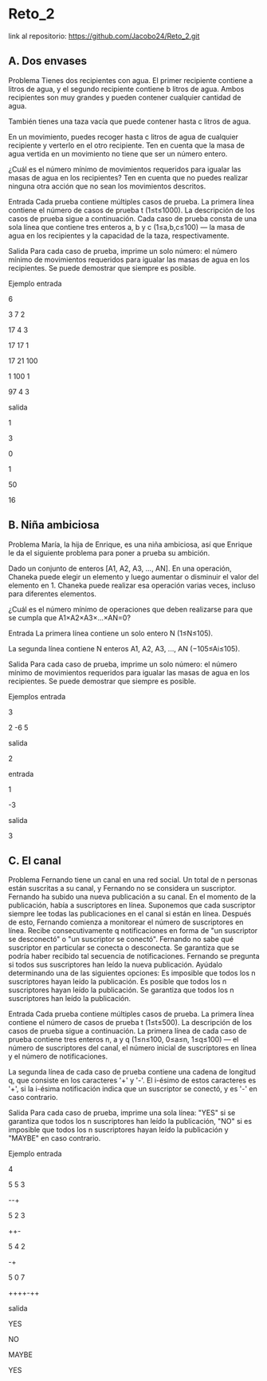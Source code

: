 # Reto_2

link al repositorio: https://github.com/Jacobo24/Reto_2.git

## A. Dos envases
Problema
Tienes dos recipientes con agua. El primer recipiente contiene a litros de agua, y el segundo recipiente contiene b litros de agua. Ambos recipientes son muy grandes y pueden contener cualquier cantidad de agua.

También tienes una taza vacía que puede contener hasta c litros de agua.

En un movimiento, puedes recoger hasta c litros de agua de cualquier recipiente y verterlo en el otro recipiente. Ten en cuenta que la masa de agua vertida en un movimiento no tiene que ser un número entero.

¿Cuál es el número mínimo de movimientos requeridos para igualar las masas de agua en los recipientes? Ten en cuenta que no puedes realizar ninguna otra acción que no sean los movimientos descritos.

Entrada
Cada prueba contiene múltiples casos de prueba. La primera línea contiene el número de casos de prueba t (1≤t≤1000). La descripción de los casos de prueba sigue a continuación. Cada caso de prueba consta de una sola línea que contiene tres enteros a, b y c (1≤a,b,c≤100) — la masa de agua en los recipientes y la capacidad de la taza, respectivamente.

Salida
Para cada caso de prueba, imprime un solo número: el número mínimo de movimientos requeridos para igualar las masas de agua en los recipientes. Se puede demostrar que siempre es posible.

Ejemplo
entrada

6

3 7 2

17 4 3

17 17 1

17 21 100

1 100 1

97 4 3

salida

1

3

0

1

50

16

## B. Niña ambiciosa
Problema
María, la hija de Enrique, es una niña ambiciosa, así que Enrique le da el siguiente problema para poner a prueba su ambición.

Dado un conjunto de enteros [A1, A2, A3, ..., AN]. En una operación, Chaneka puede elegir un elemento y luego aumentar o disminuir el valor del elemento en 1. Chaneka puede realizar esa operación varias veces, incluso para diferentes elementos.

¿Cuál es el número mínimo de operaciones que deben realizarse para que se cumpla que A1×A2×A3×...×AN=0?

Entrada
La primera línea contiene un solo entero N (1≤N≤105).

La segunda línea contiene N enteros A1, A2, A3, ..., AN (−105≤Ai≤105).

Salida
Para cada caso de prueba, imprime un solo número: el número mínimo de movimientos requeridos para igualar las masas de agua en los recipientes. Se puede demostrar que siempre es posible.

Ejemplos
entrada

3

2 -6 5

salida

2

entrada

1

-3

salida

3

## C. El canal
Problema
Fernando tiene un canal en una red social. Un total de n personas están suscritas a su canal, y Fernando no se considera un suscriptor. Fernando ha subido una nueva publicación a su canal. En el momento de la publicación, había a suscriptores en línea. Suponemos que cada suscriptor siempre lee todas las publicaciones en el canal si están en línea. Después de esto, Fernando comienza a monitorear el número de suscriptores en línea. Recibe consecutivamente q notificaciones en forma de "un suscriptor se desconectó" o "un suscriptor se conectó". Fernando no sabe qué suscriptor en particular se conecta o desconecta. Se garantiza que se podría haber recibido tal secuencia de notificaciones. Fernando se pregunta si todos sus suscriptores han leído la nueva publicación. Ayúdalo determinando una de las siguientes opciones: Es imposible que todos los n suscriptores hayan leído la publicación. Es posible que todos los n suscriptores hayan leído la publicación. Se garantiza que todos los n suscriptores han leído la publicación.

Entrada
Cada prueba contiene múltiples casos de prueba. La primera línea contiene el número de casos de prueba t (1≤t≤500). La descripción de los casos de prueba sigue a continuación. La primera línea de cada caso de prueba contiene tres enteros n, a y q (1≤n≤100, 0≤a≤n, 1≤q≤100) — el número de suscriptores del canal, el número inicial de suscriptores en línea y el número de notificaciones.

La segunda línea de cada caso de prueba contiene una cadena de longitud q, que consiste en los caracteres '+' y '-'. El i-ésimo de estos caracteres es '+', si la i-ésima notificación indica que un suscriptor se conectó, y es '-' en caso contrario.

Salida
Para cada caso de prueba, imprime una sola línea: "YES" si se garantiza que todos los n suscriptores han leído la publicación, "NO" si es imposible que todos los n suscriptores hayan leído la publicación y "MAYBE" en caso contrario.

Ejemplo
entrada

4

5 5 3

--+

5 2 3

++-

5 4 2

-+

5 0 7

++++-++

salida

YES

NO

MAYBE

YES
